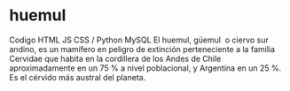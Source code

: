 # huemul
Codigo HTML JS CSS / Python MySQL
El huemul, güemul ​ o ciervo sur andino, es un mamífero en peligro de extinción perteneciente a la familia Cervidae que habita en la cordillera de los Andes de Chile aproximadamente en un 75 % a nivel poblacional, y Argentina en un 25 %. Es el cérvido más austral del planeta.
